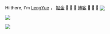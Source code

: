 Hi there, I'm <a href="https://juejin.cn/user/4212984286281870">LengYue</a> ， <a
  href="https://juejin.im/user/4212984286281870">掘金</a> 👋 👋 👋 <a href="https://apkdv.com/">博客</a> 👋 👋 👋 <img
  align="center" src="https://komarev.com/ghpvc/?username=appdev" />


![](https://github-readme-stats.vercel.app/api?username=appdev&show_icons=true&bg_color=30,e96443,904e95&title_color=fff&text_color=fff&icon_color=79ff97&include_all_commits=true?&hide=prs)

<div>
  <a href="https://github.com/appdev">
    <img align="center" src="https://github-readme-stats.vercel.app/api/top-langs/?username=appdev&layout=compact" />
  </a>
</div>

